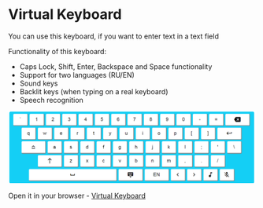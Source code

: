 # Virtual Keyboard

You can use this keyboard, if you want to enter text in a text field

Functionality of this keyboard:
* Caps Lock, Shift, Enter, Backspace and Space functionality
* Support for two languages (RU/EN)
* Sound keys
* Backlit keys (when typing on a real keyboard)
* Speech recognition

![Image](assets/example.png)

Open it in your browser - [Virtual Keyboard](https://limonjuice322.github.io/Virtual-Keyboard/)
